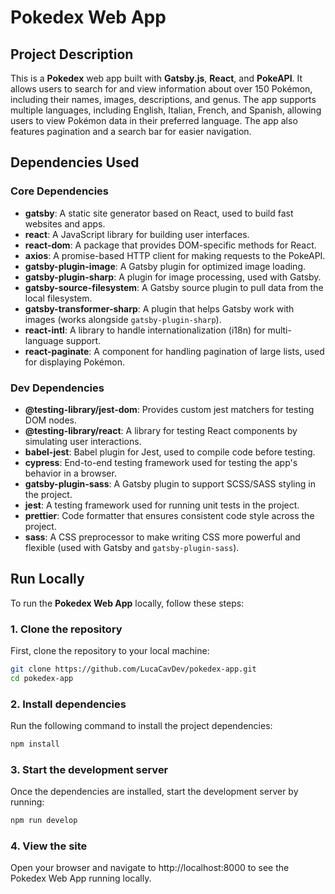 # Pokedex Web App

## Project Description

This is a **Pokedex** web app built with **Gatsby.js**, **React**, and **PokeAPI**. It allows users to search for and view information about over 150 Pokémon, including their names, images, descriptions, and genus. The app supports multiple languages, including English, Italian, French, and Spanish, allowing users to view Pokémon data in their preferred language. The app also features pagination and a search bar for easier navigation.

## Dependencies Used

### **Core Dependencies**
- **gatsby**: A static site generator based on React, used to build fast websites and apps.
- **react**: A JavaScript library for building user interfaces.
- **react-dom**: A package that provides DOM-specific methods for React.
- **axios**: A promise-based HTTP client for making requests to the PokeAPI.
- **gatsby-plugin-image**: A Gatsby plugin for optimized image loading.
- **gatsby-plugin-sharp**: A plugin for image processing, used with Gatsby.
- **gatsby-source-filesystem**: A Gatsby source plugin to pull data from the local filesystem.
- **gatsby-transformer-sharp**: A plugin that helps Gatsby work with images (works alongside `gatsby-plugin-sharp`).
- **react-intl**: A library to handle internationalization (i18n) for multi-language support.
- **react-paginate**: A component for handling pagination of large lists, used for displaying Pokémon.

### **Dev Dependencies**
- **@testing-library/jest-dom**: Provides custom jest matchers for testing DOM nodes.
- **@testing-library/react**: A library for testing React components by simulating user interactions.
- **babel-jest**: Babel plugin for Jest, used to compile code before testing.
- **cypress**: End-to-end testing framework used for testing the app's behavior in a browser.
- **gatsby-plugin-sass**: A Gatsby plugin to support SCSS/SASS styling in the project.
- **jest**: A testing framework used for running unit tests in the project.
- **prettier**: Code formatter that ensures consistent code style across the project.
- **sass**: A CSS preprocessor to make writing CSS more powerful and flexible (used with Gatsby and `gatsby-plugin-sass`).


## Run Locally

To run the **Pokedex Web App** locally, follow these steps:

### 1. Clone the repository
First, clone the repository to your local machine:

```bash
git clone https://github.com/LucaCavDev/pokedex-app.git
cd pokedex-app
```

### 2. Install dependencies
Run the following command to install the project dependencies:

```bash
npm install
```

### 3. Start the development server
Once the dependencies are installed, start the development server by running:

```bash
npm run develop
```

### 4. View the site
Open your browser and navigate to http://localhost:8000 to see the Pokedex Web App running locally.